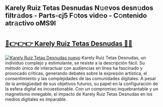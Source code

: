 ## Karely Ruiz Tetas Desnudas N𝚞𝚎vos desn𝚞dos filtr𝚊dos - Parts-cj5 F𝚘tos vid𝚎o - C𝚘ntenido atr𝚊ctivo oMS9l

# <h2><a href="http://mb7kd5.tromn.icu/?c=Karely+Ruiz+Tetas+Desnudas">🔗👉👉👉 Karely Ruiz Tetas Desnudas 🔗🔗</a></h2>

[![Karely Ruiz Tetas Desnudas nuevo](https://i.imgur.com/pEAQMta.gif)](http://mb7kd5.tromn.icu/?c=Karely+Ruiz+Tetas+Desnudas)
Karely Ruiz Tetas Desnudas, un individuo complejo y estimulante, se resiste a la descripción fácil. Su método único de interactuar con audiencias en línea ha fascinado y provocado críticas, generando debates sobre la expresión artística, el consentimiento y las complejidades de las comunidades digitales. A pesar de la ambigüedad de sus objetivos futuros, su papel en la configuración de la esfera digital es incuestionable. Con un compromiso inquebrantable y un magnetismo innegable, el impacto de Karely Ruiz Tetas Desnudas en los medios digitales es imparable.
